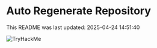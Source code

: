 # Auto Regenerate Repository

This README was last updated: 2025-04-24 14:51:40

 ![TryHackMe](https://tryhackme.com/badge/533634)